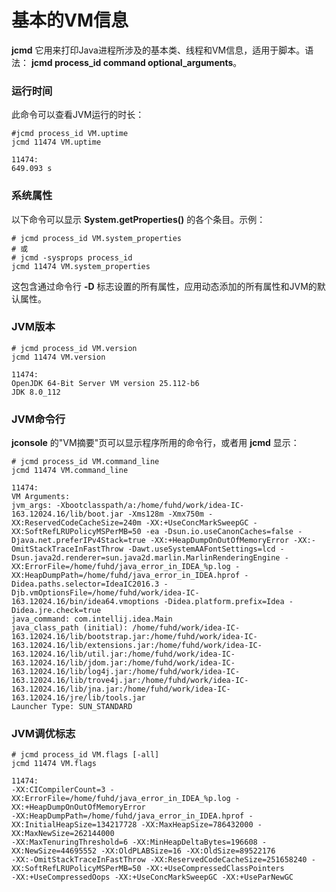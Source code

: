 基本的VM信息
=============================================================
**jcmd** 它用来打印Java进程所涉及的基本类、线程和VM信息，适用于脚本。语法：
**jcmd process_id  command  optional_arguments**。

### 运行时间
此命令可以查看JVM运行的时长：
```shell
#jcmd process_id VM.uptime
jcmd 11474 VM.uptime
```
```
11474:
649.093 s
```

### 系统属性
以下命令可以显示 **System.getProperties()** 的各个条目。示例：
```shell
# jcmd process_id VM.system_properties
# 或
# jcmd -sysprops process_id
jcmd 11474 VM.system_properties
```
这包含通过命令行 **-D** 标志设置的所有属性，应用动态添加的所有属性和JVM的默认属性。

### JVM版本
```shell
# jcmd process_id VM.version
jcmd 11474 VM.version
```
```
11474:
OpenJDK 64-Bit Server VM version 25.112-b6
JDK 8.0_112
```

### JVM命令行
**jconsole** 的"VM摘要"页可以显示程序所用的命令行，或者用 **jcmd** 显示：
```shell
# jcmd process_id VM.command_line
jcmd 11474 VM.command_line
```
```
11474:
VM Arguments:
jvm_args: -Xbootclasspath/a:/home/fuhd/work/idea-IC-163.12024.16/lib/boot.jar -Xms128m -Xmx750m -XX:ReservedCodeCacheSize=240m -XX:+UseConcMarkSweepGC -XX:SoftRefLRUPolicyMSPerMB=50 -ea -Dsun.io.useCanonCaches=false -Djava.net.preferIPv4Stack=true -XX:+HeapDumpOnOutOfMemoryError -XX:-OmitStackTraceInFastThrow -Dawt.useSystemAAFontSettings=lcd -Dsun.java2d.renderer=sun.java2d.marlin.MarlinRenderingEngine -XX:ErrorFile=/home/fuhd/java_error_in_IDEA_%p.log -XX:HeapDumpPath=/home/fuhd/java_error_in_IDEA.hprof -Didea.paths.selector=IdeaIC2016.3 -Djb.vmOptionsFile=/home/fuhd/work/idea-IC-163.12024.16/bin/idea64.vmoptions -Didea.platform.prefix=Idea -Didea.jre.check=true
java_command: com.intellij.idea.Main
java_class_path (initial): /home/fuhd/work/idea-IC-163.12024.16/lib/bootstrap.jar:/home/fuhd/work/idea-IC-163.12024.16/lib/extensions.jar:/home/fuhd/work/idea-IC-163.12024.16/lib/util.jar:/home/fuhd/work/idea-IC-163.12024.16/lib/jdom.jar:/home/fuhd/work/idea-IC-163.12024.16/lib/log4j.jar:/home/fuhd/work/idea-IC-163.12024.16/lib/trove4j.jar:/home/fuhd/work/idea-IC-163.12024.16/lib/jna.jar:/home/fuhd/work/idea-IC-163.12024.16/jre/lib/tools.jar
Launcher Type: SUN_STANDARD
```

### JVM调优标志
```shell
# jcmd process_id VM.flags [-all]
jcmd 11474 VM.flags
```
```
11474:
-XX:CICompilerCount=3 -XX:ErrorFile=/home/fuhd/java_error_in_IDEA_%p.log -XX:+HeapDumpOnOutOfMemoryError
-XX:HeapDumpPath=/home/fuhd/java_error_in_IDEA.hprof -XX:InitialHeapSize=134217728 -XX:MaxHeapSize=786432000 -XX:MaxNewSize=262144000
-XX:MaxTenuringThreshold=6 -XX:MinHeapDeltaBytes=196608 -XX:NewSize=44695552 -XX:OldPLABSize=16 -XX:OldSize=89522176
-XX:-OmitStackTraceInFastThrow -XX:ReservedCodeCacheSize=251658240 -XX:SoftRefLRUPolicyMSPerMB=50 -XX:+UseCompressedClassPointers
-XX:+UseCompressedOops -XX:+UseConcMarkSweepGC -XX:+UseParNewGC
```
